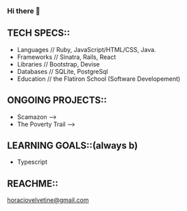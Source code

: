 ### Hi there 👋


## TECH SPECS:: 
- Languages // Ruby, JavaScript/HTML/CSS, Java. 
- Frameworks // Sinatra, Rails, React
- Libraries // Bootstrap, Devise
- Databases // SQLite, PostgreSql
- Education // the Flatiron School (Software Developement)

## ONGOING PROJECTS:: 
- Scamazon --> 
- The Poverty Trail --> 

## LEARNING GOALS::(always b)
- Typescript

## REACHME:: 
horaciovelvetine@gmail.com


<!--
**horaciovelvetine/horaciovelvetine** is a ✨ _special_ ✨ repository because its `README.md` (this file) appears on your GitHub profile.

Here are some ideas to get you started:

- 🔭 I’m currently working on ...
- 🌱 I’m currently learning ...
- 👯 I’m looking to collaborate on ...
- 🤔 I’m looking for help with ...
- 💬 Ask me about ...
- 📫 How to reach me: ...
- 😄 Pronouns: ...
- ⚡ Fun fact: ...
-->
